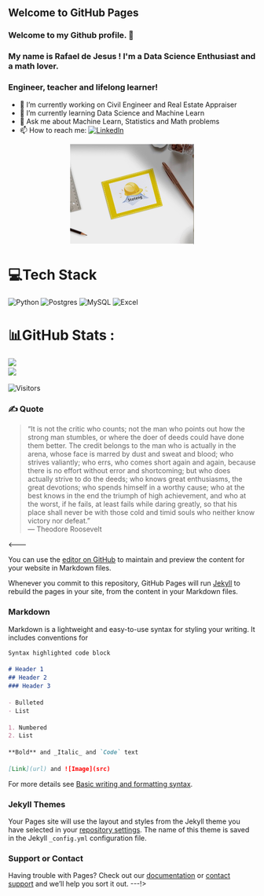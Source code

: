 ## Welcome to GitHub Pages

### Welcome to my Github profile. 👋
### My name is Rafael de Jesus ! I'm a Data Science Enthusiast and a math lover.
### Engineer, teacher and lifelong learner!

- 🔭 I’m currently working on  Civil Engineer and Real Estate Appraiser
- 🌱 I’m currently learning Data Science and Machine Learn
- 💬 Ask me about Machine Learn, Statistics and Math problems
- 📫 How to reach me: [![LinkedIn](https://img.shields.io/badge/LinkedIn-%230077B5.svg?logo=linkedin&logoColor=white)](https://www.linkedin.com/in/engrmonteiro/) 

<p align = "center">
  <img width = "50%" src = "https://github.com/rafaeldjsm/rafaeldjsm/blob/main/6ca14ae7-735a-4ba2-a203-864b0eebab3d.jpg"/>
  </p>

# 💻Tech Stack
![Python](https://img.shields.io/badge/python-3670A0?style=for-the-badge&logo=python&logoColor=ffdd54)
![Postgres](https://img.shields.io/badge/postgres-%23316192.svg?style=for-the-badge&logo=postgresql&logoColor=ffdd54)
![MySQL](https://img.shields.io/badge/mysql-%2300f.svg?style=for-the-badge&logo=mysql&logoColor=ffdd54)
![Excel](https://img.shields.io/badge/excel-%2300f.svg?style=for-the-badge&logo=excel&logoColor=ffdd54)


# 📊GitHub Stats :
![](https://github-readme-stats.vercel.app/api?username=rafaeldjsm&theme=gruvbox&hide_border=false&include_all_commits=false&count_private=true)<br/>
![](https://github-readme-stats.vercel.app/api/top-langs/?username=rafaeldjsm&theme=gruvbox&hide_border=false&include_all_commits=false&count_private=true&layout=compact)

<!-- ![Visitors](https://countrush-prod.azurewebsites.net/l/badge/?repository=rafaeldjsm.rafaeldjsm) -->

![Visitors](https://api.visitorbadge.io/api/visitors?path=rafaeldjsm&label=visualizações&labelColor=%23002857&countColor=%23000000&style=plastic)

### ✍️ Quote

>“It is not the critic who counts; not the man who points out how the strong man stumbles, or where the doer of deeds could have done them better. The credit belongs to the man who is actually in the arena, whose face is marred by dust and sweat and blood; who strives valiantly; who errs, who comes short again and again, because there is no effort without error and shortcoming; but who does actually strive to do the deeds; who knows great enthusiasms, the great devotions; who spends himself in a worthy cause; who at the best knows in the end the triumph of high achievement, and who at the worst, if he fails, at least fails while daring greatly, so that his place shall never be with those cold and timid souls who neither know victory nor defeat.” <br>
― Theodore Roosevelt

<---

You can use the [editor on GitHub](https://github.com/rafaeldjsm/username.github.io/edit/gh-pages/index.md) to maintain and preview the content for your website in Markdown files.

Whenever you commit to this repository, GitHub Pages will run [Jekyll](https://jekyllrb.com/) to rebuild the pages in your site, from the content in your Markdown files.

### Markdown

Markdown is a lightweight and easy-to-use syntax for styling your writing. It includes conventions for

```markdown
Syntax highlighted code block

# Header 1
## Header 2
### Header 3

- Bulleted
- List

1. Numbered
2. List

**Bold** and _Italic_ and `Code` text

[Link](url) and ![Image](src)
```

For more details see [Basic writing and formatting syntax](https://docs.github.com/en/github/writing-on-github/getting-started-with-writing-and-formatting-on-github/basic-writing-and-formatting-syntax).

### Jekyll Themes

Your Pages site will use the layout and styles from the Jekyll theme you have selected in your [repository settings](https://github.com/rafaeldjsm/username.github.io/settings/pages). The name of this theme is saved in the Jekyll `_config.yml` configuration file.

### Support or Contact

Having trouble with Pages? Check out our [documentation](https://docs.github.com/categories/github-pages-basics/) or [contact support](https://support.github.com/contact) and we’ll help you sort it out.
---!>
